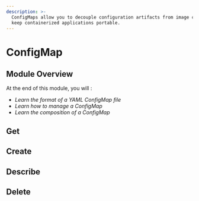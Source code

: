 ```yaml
---
description: >-
  ConfigMaps allow you to decouple configuration artifacts from image content to
  keep containerized applications portable.
---
```


# ConfigMap

## Module Overview

At the end of this module, you will :

* _Learn the format of a YAML ConfigMap file_
* _Learn how to manage a ConfigMap_
* _Learn the composition of a ConfigMap_

## Get

## Create

## Describe

## Delete

